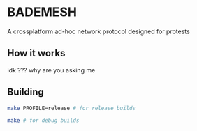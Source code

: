 # BADEMESH
A crossplatform ad-hoc network protocol designed for protests

## How it works
idk ??? why are you asking me

## Building
```bash
make PROFILE=release # for release builds
```
```bash
make # for debug builds
```
